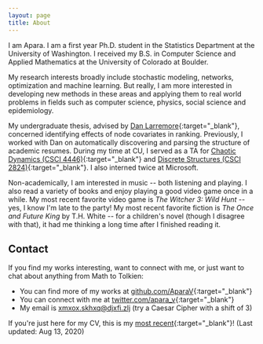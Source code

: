```yaml
---
layout: page
title: About
---
```


I am Apara. I am a first year Ph.D. student in the Statistics Department at the University of Washington. I received my B.S. in Computer Science and Applied Mathematics at the University of Colorado at Boulder.

My research interests broadly include stochastic modeling, networks, optimization and machine learning. But really, I am more interested in developing new methods in these areas and applying them to real world problems in fields such as computer science, physics, social science and epidemiology.

My undergraduate thesis, advised by [Dan Larremore](https://larremorelab.github.io/dan/){:target="_blank"}, concerned identifying effects of node covariates in ranking.
Previously, I worked with Dan on automatically discovering and parsing the structure of academic resumes. During my time at CU, I served as a TA for [Chaotic Dynamics (CSCI 4446)](https://www.cs.colorado.edu/~lizb/chaos-course.html){:target="_blank"} and [Discrete Structures (CSCI 2824)](https://github.com/chrisketelsen/CSCI2824-Discrete-Structures){:target="_blank"}. I also interned twice at Microsoft.

Non-academically, I am interested in music -- both listening and playing. I also read a variety of books and enjoy playing a good video game once in a while. My most recent favorite video game is _The Witcher 3: Wild Hunt_ -- yes, I know I'm late to the party! My most recent favorite fiction is _The Once and Future King_ by T.H. White -- for a children's novel (though I disagree with that), it had me thinking a long time after I finished reading it.

## Contact

If you find my works interesting, want to connect with me, or just want to chat about anything from Math to Tolkien:

* You can find more of my works at [github.com/AparaV](http://github.com/AparaV){:target="_blank"}
* You can connect with me at [twitter.com/apara_v](http://twitter.com/apara_v){:target="_blank"}
* My email is xmxox.skhxq@djxfi.zlj (try a Caesar Cipher with a shift of 3)

If you're just here for my CV, this is my [most recent](/assets/pdf/curriculum_vitae.pdf){:target="_blank"}! (Last updated: Aug 13, 2020)
